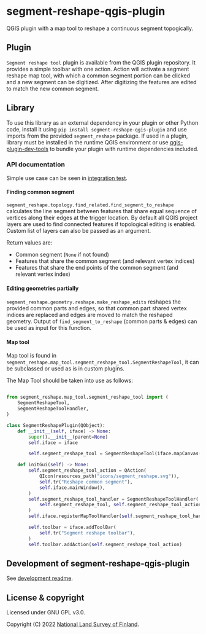 # segment-reshape-qgis-plugin

QGIS plugin with a map tool to reshape a continuous segment topogically.

## Plugin

`Segment reshape tool` plugin is available from the QGIS plugin repository. It provides a simple toolbar with one action. Action will activate a segment reshape map tool, with which a common segment portion can be clicked and a new segment can be digitized. After digitizing the features are edited to match the new common segment.

## Library

To use this library as an external dependency in your plugin or other Python code, install it using `pip install segment-reshape-qgis-plugin` and use imports from the provided `segment_reshape` package. If used in a plugin, library must be installed in the runtime QGIS environment or use [qgis-plugin-dev-tools] to bundle your plugin with runtime dependencies included.

### API documentation

Simple use case can be seen in [integration test](./test/integration/test_simple_line_reshape.py).

#### Finding common segment

`segment_reshape.topology.find_related.find_segment_to_reshape` calculates the line segment between features that share equal sequence of vertices along their edges at the trigger location. By default all QGIS project layers are used to find connected features if topological editing is enabled. Custom list of layers can also be passed as an argument.

Return values are:

- Common segment (`None` if not found)
- Features that share the common segment (and relevant vertex indices)
- Features that share the end points of the common segment (and relevant vertex index)

#### Editing geometries partially

`segment_reshape.geometry.reshape.make_reshape_edits` reshapes the provided common parts and edges, so that common part shared vertex indices are replaced and edges are moved to match the reshaped geometry. Output of `find_segment_to_reshape` (common parts & edges) can be used as input for this function.

#### Map tool

Map tool is found in `segment_reshape.map_tool.segment_reshape_tool.SegmentReshapeTool`, it can be subclassed or used as is in custom plugins.

The Map Tool should be taken into use as follows:

```python

from segment_reshape.map_tool.segment_reshape_tool import (
    SegmentReshapeTool,
    SegmentReshapeToolHandler,
)

class SegmentReshapePlugin(QObject):
    def __init__(self, iface) -> None:
        super().__init__(parent=None)
        self.iface = iface

        self.segment_reshape_tool = SegmentReshapeTool(iface.mapCanvas())

    def initGui(self) -> None:
        self.segment_reshape_tool_action = QAction(
            QIcon(resources_path("icons/segment_reshape.svg")),
            self.tr("Reshape common segment"),
            self.iface.mainWindow(),
        )
        self.segment_reshape_tool_handler = SegmentReshapeToolHandler(
            self.segment_reshape_tool, self.segment_reshape_tool_action
        )
        self.iface.registerMapToolHandler(self.segment_reshape_tool_handler)

        self.toolbar = iface.addToolBar(
            self.tr("Segment reshape toolbar"),
        )
        self.toolbar.addAction(self.segment_reshape_tool_action)

```

## Development of segment-reshape-qgis-plugin

See [development readme](./DEVELOPMENT.md).

## License & copyright

Licensed under GNU GPL v3.0.

Copyright (C) 2022 [National Land Survey of Finland].

[National Land Survey of Finland]: https://www.maanmittauslaitos.fi/en
[qgis-plugin-dev-tools]: https://github.com/nlsfi/qgis-plugin-dev-tools
